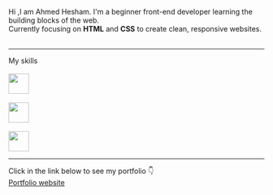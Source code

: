 Hi ,I am Ahmed Hesham. I'm a beginner front-end developer learning the building blocks of the web.  
Currently focusing on **HTML** and **CSS** to create clean, responsive websites.  
 <br>
 <hr>
 
 My skills
 <br>
 <br>
  <img src="https://cdn.jsdelivr.net/gh/devicons/devicon/icons/html5/html5-original.svg" width="40" height="40" />
 <br>
 <br>
 <img src="https://cdn.jsdelivr.net/gh/devicons/devicon/icons/css3/css3-original.svg" width="40" height="40"/>
<br>
<br>
<img src="https://cdn.jsdelivr.net/gh/devicons/devicon/icons/javascript/javascript-original.svg" width="40" height="40"/>
<br>
<hr>

Click in the link below to see my portfolio 👇
<br>
<a target="_blank" href="https://ahmoty.github.io/porfolio/">Portfolio website</a>
